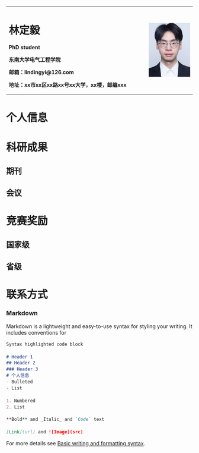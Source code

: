 <table border="0">
  <tr>
    <td width="75%">
      <h1>林定毅</h1>
      <p><b>PhD student</b></p>
      <p><b>东南大学电气工程学院</b></p>
      <p><b>邮箱：lindingyi@126.com</b></p>
      <p><b>地址：xx市xx区xx路xx号xx大学，xx楼，邮编xxx</b></p>
    </td>
    <td width="25%">
      <img src="/Mine.jpg" width="100%"/>
    </td>
  </tr>
</table>

# 个人信息
# 科研成果
## 期刊
## 会议
# 竞赛奖励
## 国家级
## 省级
# 联系方式
### Markdown

Markdown is a lightweight and easy-to-use syntax for styling your writing. It includes conventions for

```markdown
Syntax highlighted code block

# Header 1
## Header 2
### Header 3
# 个人信息
- Bulleted
- List

1. Numbered
2. List

**Bold** and _Italic_ and `Code` text

[Link](url) and ![Image](src)
```

For more details see [Basic writing and formatting syntax](https://docs.github.com/en/github/writing-on-github/getting-started-with-writing-and-formatting-on-github/basic-writing-and-formatting-syntax).

